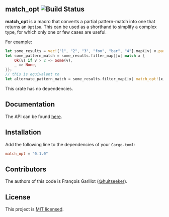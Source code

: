 ##  match_opt ![Build Status](https://github.com/huitseeker/match_opt/workflows/Rust/badge.svg)

**match_opt** is a macro that converts a partial pattern-match into one that returns an `Option`.
This can be used as a shorthand to simplify a complex type, for which only one or few cases are useful.

For example:

```rust
let some_results = vec!["1", "2", "3", "foo", "bar", "4"].map(|v| v.parse::<usize>());
let some_pattern_match = some_results.filter_map{|x| match x {
    Ok(v) if v > 2 => Some(v),
    _ => None,
}};
// this is equivalent to
let alternate_pattern_match = some_results.filter_map{|x| match_opt!(x, OK(v) if v > 2 => v)};
```

This crate has no dependencies.


Documentation
-------------

The API can be found [here](https://docs.rs/match-opt/).

Installation
------------

Add the following line to the dependencies of your `Cargo.toml`:

```toml
match_opt = "0.1.0"
```

Contributors
------------

The authors of this code is François Garillot ([@huitseeker](https://github.com/huitseeker)).

License
-------

This project is [MIT licensed](./LICENSE).
